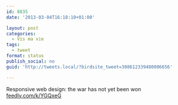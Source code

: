 ```yaml
---
id: 8835
date: '2013-03-04T16:18:10+01:00'

layout: post
categories:
  - Vis ma vie
tags:
  - tweet
format: status
publish_social: no
guid: 'http://tweets.local/?birdsite_tweet=308612339480006656'

---
```


Responsive web design: the war has not yet been won [feedly.com/k/YGQxeG](http://feedly.com/k/YGQxeG)